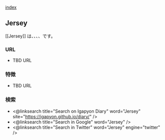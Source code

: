 [index](https://igapyon.github.io/diary/keyword/index.html)

## Jersey

[[Jersey]] は、、、、です。

### URL

* TBD URL

### 特徴

* TBD URL

### 検索

* <@linksearch title="Search on Igapyon Diary" word="Jersey" site="https://igapyon.github.io/diary/" />
* <@linksearch title="Search in Google" word="Jersey" />
* <@linksearch title="Search in Twitter" word="Jersey" engine="twitter" />

